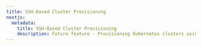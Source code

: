 ```yaml
---
title: SSH-Based Cluster Provisioning
nextjs:
  metadata:
    title: SSH-Based Cluster Provisioning
    description: Future feature - Provisioning Kubernetes clusters using SSH access.
---
```


